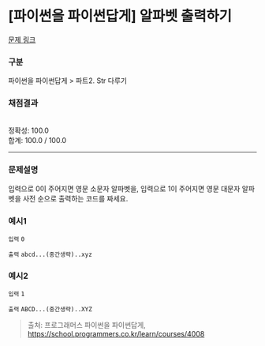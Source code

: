 # [파이썬을 파이썬답게] 알파벳 출력하기

[문제 링크](https://school.programmers.co.kr/learn/courses/4008/lessons/13340) 

### 구분

파이썬을 파이썬답게 > 파트2. Str 다루기
### 채점결과

<br/>정확성: 100.0<br/>합계: 100.0 / 100.0

<hr>

### 문제설명
<p>입력으로 0이 주어지면 영문 소문자 알파벳을, 입력으로 1이 주어지면 영문 대문자 알파벳을 사전 순으로 출력하는 코드를 짜세요.</p>

### 예시1

`입력`
<code>0</code>

`출력`
<code>abcd...(중간생략)..xyz</code>

### 예시2

`입력`
<code>1</code>

`출력`
<code>ABCD...(중간생략)..XYZ</code>

> 출처: 프로그래머스 파이썬을 파이썬답게, https://school.programmers.co.kr/learn/courses/4008
